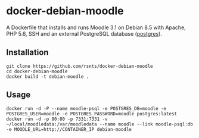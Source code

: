 # docker-debian-moodle
A Dockerfile that installs and runs Moodle 3.1 on Debian 8.5 with Apache, PHP 5.6, SSH and an external PostgreSQL database ([postgres](https://hub.docker.com/r/_/postgres/)).

## Installation
```
git clone https://github.com/rsnts/docker-debian-moodle
cd docker-debian-moodle
docker build -t debian-moodle .
```

## Usage
```
docker run -d -P --name moodle-psql -e POSTGRES_DB=moodle -e POSTGRES_USER=moodle -e POSTGRES_PASSWORD=moodle postgres:latest
docker run -d -p 80:80 -p 7331:7331 -v ~/local/moodledata:/var/moodledata --name moodle --link moodle-psql:db -e MOODLE_URL=http://CONTAINER_IP debian-moodle
```
